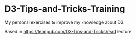 # D3-Tips-and-Tricks-Training

My personal exercises to improve my knowledge about D3.

Based in https://leanpub.com/D3-Tips-and-Tricks/read lecture

